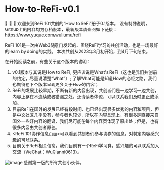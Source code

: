 # How-to-ReFi-v0.1

👋  👋  👋  欢迎来到ReFi 101共创的“How to ReFi”册子0.1版本。
没有特殊说明，Github上的内容均为存档版本，最新版本请查阅如下链接：
https://www.yuque.com/wuliumu/refi

ReFi 101是一次由Web3随意门发起的、围绕ReFi学习的共创活动，也是一场最好的learn by doing的实践。
本次共创从2023年3月初开始，到4月下旬结束。

在开始阅读之前，有些关于这个版本的说明：
1. v0.1版本与其说是How to ReFi, 更应该说是What's ReFi（这也是我们共创前的约定，尽量说清楚“What”）; 了解What可能是知道How的必经之路，我们也期待在下个版本呈现更多关于How的内容；
2. ReFi的发展比较早期，不断有新的内容出现，共创者们是一边学习一边共创，内容上存在不连续或者错漏之处，还请读者体谅，可以联系我们及时更正或添加。
3. 目前ReFi在国外的发展已经有段时间，也已经出现很多优秀的内容和项目，但是中文社区几乎没有，参与者也较少，所以在内容呈现上，有很多是直接来自国外一些好内容的翻译，我们尽可能在每个内容页体现了原出处；但是，也有很多内容由共创者原创。
4. <ReFi 101协作信息页面>可以看到共创者们参与协作的信息，对特定内容感兴趣的可以联系。
5. 目前关于ReFi相关信息，我们目前有一个ReFi学习群，感兴趣的可以联系加入交流（WeChat：WuQianni0613）。

![image](https://github.com/Wuliumu/How-to-ReFi-v0.1/assets/35328466/3bbfcdba-c774-48dd-89eb-8aec4c609962)
感谢第一版的所有共创小伙伴。
